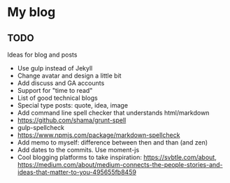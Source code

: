 # My blog

## TODO

Ideas for blog and posts

 - Use gulp instead of Jekyll
 - Change avatar and design a little bit
 - Add discuss and GA accounts
 - Support for "time to read"
 - List of good technical blogs
 - Special type posts: quote, idea, image
 - Add command line spell checker that understands html/markdown
  - https://github.com/shama/grunt-spell
  - gulp-spellcheck
  - https://www.npmjs.com/package/markdown-spellcheck
 - Add memo to myself: difference between then and than (and zen)
 - Add dates to the commits. Use moment-js
 - Cool blogging platforms to take inspiration: https://svbtle.com/about, https://medium.com/about/medium-connects-the-people-stories-and-ideas-that-matter-to-you-495655fb8459

